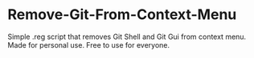 # Remove-Git-From-Context-Menu
Simple .reg script that removes Git Shell and Git Gui from context menu.
Made for personal use. Free to use for everyone.
